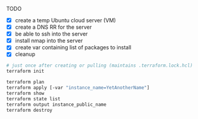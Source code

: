 TODO

* [x] create a temp Ubuntu cloud server (VM)
* [x] create a DNS RR for the server
* [x] be able to ssh into the server
* [x] install nmap into the server
* [x] create var containing list of packages to install
* [x] cleanup

```sh
# just once after creating or pulling (maintains .terraform.lock.hcl)
terraform init

terraform plan
terraform apply [-var "instance_name=YetAnotherName"]
terraform show
terraform state list
terraform output instance_public_name
terraform destroy
```